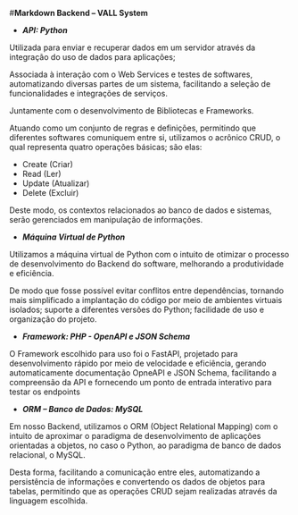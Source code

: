#**Markdown Backend – VALL System**

 - ***API: Python***

Utilizada para enviar e recuperar dados em um servidor através da integração do uso de dados para aplicações; 

Associada à interação com o Web Services e testes de softwares, automatizando diversas partes de um sistema, facilitando a seleção de funcionalidades e integrações de serviços. 

Juntamente com o desenvolvimento de Bibliotecas e Frameworks. 

Atuando como um conjunto de regras e definições, permitindo que diferentes softwares comuniquem entre si, utilizamos o acrônico CRUD, o qual representa quatro operações básicas; são elas:

 - Create (Criar) 
 - Read (Ler)  
 - Update (Atualizar)  
 - Delete (Excluir)

Deste modo, os contextos relacionados ao banco de dados e sistemas, serão gerenciados em manipulação de informações.

 - ***Máquina Virtual de Python***

Utilizamos a máquina virtual de Python com o intuito de otimizar o processo de desenvolvimento do Backend do software, melhorando a produtividade e eficiência. 

De modo que fosse possível evitar conflitos entre dependências, tornando mais simplificado a implantação do código por meio de ambientes virtuais isolados; suporte a diferentes versões do Python; facilidade de uso e organização do projeto.

 - ***Framework: PHP - OpenAPI e JSON Schema***

O Framework escolhido para uso foi o FastAPI, projetado para desenvolvimento rápido por meio de velocidade e eficiência, gerando automaticamente documentação OpneAPI e JSON Schema, facilitando a compreensão da API e fornecendo um ponto de entrada interativo para testar os endpoints

 - ***ORM – Banco de Dados: MySQL***

Em nosso Backend, utilizamos o ORM (Object Relational Mapping) com o intuito de aproximar o paradigma de desenvolvimento de aplicações orientadas a objetos, no caso o Python, ao paradigma de banco de dados relacional, o MySQL. 

Desta forma, facilitando a comunicação entre eles, automatizando a persistência de informações e convertendo os dados de objetos para tabelas, permitindo que as operações CRUD sejam realizadas através da linguagem escolhida.
